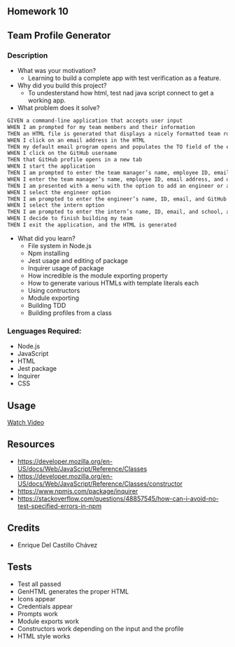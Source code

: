 ## Homework 10

## Team Profile Generator
### Description
- What was your motivation?
  - Learning to build a complete app with test verification as a feature.
- Why did you build this project?  
  - To undesterstand how html, test nad java script connect to get a working app.
- What problem does it solve?
```md
GIVEN a command-line application that accepts user input
WHEN I am prompted for my team members and their information
THEN an HTML file is generated that displays a nicely formatted team roster based on user input
WHEN I click on an email address in the HTML
THEN my default email program opens and populates the TO field of the email with the address
WHEN I click on the GitHub username
THEN that GitHub profile opens in a new tab
WHEN I start the application
THEN I am prompted to enter the team manager’s name, employee ID, email address, and office number
WHEN I enter the team manager’s name, employee ID, email address, and office number
THEN I am presented with a menu with the option to add an engineer or an intern or to finish building my team
WHEN I select the engineer option
THEN I am prompted to enter the engineer’s name, ID, email, and GitHub username, and I am taken back to the menu
WHEN I select the intern option
THEN I am prompted to enter the intern’s name, ID, email, and school, and I am taken back to the menu
WHEN I decide to finish building my team
THEN I exit the application, and the HTML is generated
```
- What did you learn?
  - File system in Node.js
  - Npm installing
  - Jest usage and editing of package
  - Inquirer usage of package
  - How incredible is the module exporting property
  - How to generate various HTMLs with template literals each
  - Using contructors
  - Module exporting
  - Building TDD
  - Building profiles from a class

### Lenguages Required:
- Node.js
- JavaScript
- HTML
- Jest package
- Inquirer
- CSS

## Usage

[Watch Video](https://drive.google.com/file/d/1-NXs_TK8IgSLudiFq8e8ed16WxSWqTNy/view)

## Resources
- https://developer.mozilla.org/en-US/docs/Web/JavaScript/Reference/Classes
- https://developer.mozilla.org/en-US/docs/Web/JavaScript/Reference/Classes/constructor
- https://www.npmjs.com/package/inquirer
- https://stackoverflow.com/questions/48857545/how-can-i-avoid-no-test-specified-errors-in-npm


## Credits
- Enrique Del Castillo Chávez

## Tests
- Test all passed
- GenHTML generates the proper HTML
- Icons appear
- Credentials appear
- Prompts work
- Module exports work
- Constructors work depending on the input and the profile
- HTML style works
